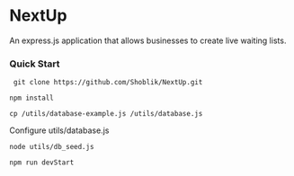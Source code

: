 
# NextUp

An express.js application that allows businesses to create live waiting lists.

### Quick Start

` git clone https://github.com/Shoblik/NextUp.git`

`npm install`

`cp /utils/database-example.js /utils/database.js`

Configure utils/database.js

`node utils/db_seed.js`

`npm run devStart`